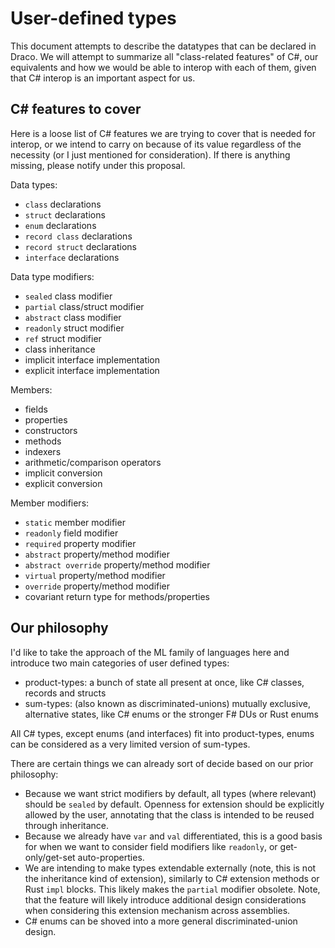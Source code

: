 # User-defined types

This document attempts to describe the datatypes that can be declared in Draco. We will attempt to summarize all "class-related features" of C#, our equivalents and how we would be able to interop with each of them, given that C# interop is an important aspect for us.

## C# features to cover

Here is a loose list of C# features we are trying to cover that is needed for interop, or we intend to carry on because of its value regardless of the necessity (or I just mentioned for consideration). If there is anything missing, please notify under this proposal.

Data types:
 * `class` declarations
 * `struct` declarations
 * `enum` declarations
 * `record class` declarations
 * `record struct` declarations
 * `interface` declarations

Data type modifiers:
 * `sealed` class modifier
 * `partial` class/struct modifier
 * `abstract` class modifier
 * `readonly` struct modifier
 * `ref` struct modifier
 * class inheritance
 * implicit interface implementation
 * explicit interface implementation

Members:
 * fields
 * properties
 * constructors
 * methods
 * indexers
 * arithmetic/comparison operators
 * implicit conversion
 * explicit conversion

Member modifiers:
 * `static` member modifier
 * `readonly` field modifier
 * `required` property modifier
 * `abstract` property/method modifier
 * `abstract override` property/method modifier
 * `virtual` property/method modifier
 * `override` property/method modifier
 * covariant return type for methods/properties

## Our philosophy

I'd like to take the approach of the ML family of languages here and introduce two main categories of user defined types:
 * product-types: a bunch of state all present at once, like C# classes, records and structs
 * sum-types: (also known as discriminated-unions) mutually exclusive, alternative states, like C# enums or the stronger F# DUs or Rust enums

All C# types, except enums (and interfaces) fit into product-types, enums can be considered as a very limited version of sum-types.

There are certain things we can already sort of decide based on our prior philosophy:
 * Because we want strict modifiers by default, all types (where relevant) should be `sealed` by default. Openness for extension should be explicitly allowed by the user, annotating that the class is intended to be reused through inheritance.
 * Because we already have `var` and `val` differentiated, this is a good basis for when we want to consider field modifiers like `readonly`, or get-only/get-set auto-properties.
 * We are intending to make types extendable externally (note, this is not the inheritance kind of extension), similarly to C# extension methods or Rust `impl` blocks. This likely makes the `partial` modifier obsolete. Note, that the feature will likely introduce additional design considerations when considering this extension mechanism across assemblies.
 * C# enums can be shoved into a more general discriminated-union design.

